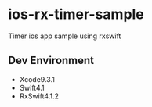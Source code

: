 # ios-rx-timer-sample

Timer ios app sample using rxswift

## Dev Environment

- Xcode9.3.1
- Swift4.1
- RxSwift4.1.2